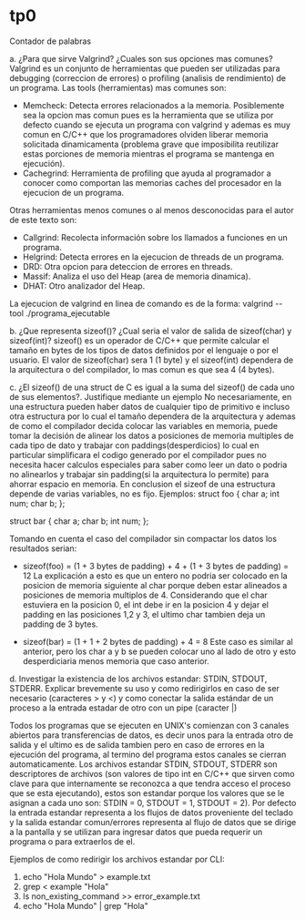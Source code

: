 # tp0
Contador de palabras

a. ¿Para que sirve Valgrind? ¿Cuales son sus opciones mas comunes?
Valgrind es un conjunto de herramientas que pueden ser utilizadas para debugging (correccion de errores) o 
profiling (analisis de rendimiento) de un programa.
Las tools (herramientas) mas comunes son:
- Memcheck: Detecta errores relacionados a la memoria. Posiblemente sea la opcion mas comun pues es la herramienta que se utiliza
por defecto cuando se ejecuta un programa con valgrind y ademas es muy comun en C/C++ que los programadores olviden liberar memoria 
solicitada dinamicamenta (problema grave que imposibilita reutilizar estas porciones de memoria mientras el programa se mantenga 
en ejecución). 
- Cachegrind: Herramienta de profiling que ayuda al programador a conocer como comportan las memorias caches del procesador en la 
ejecucion de un programa.

Otras herramientas menos comunes o al menos desconocidas para el autor de este texto son:
- Callgrind: Recolecta información sobre los llamados a funciones en un programa.
- Helgrind: Detecta errores en la ejecucion de threads de un programa.
- DRD: Otra opcion para deteccion de errores en threads.
- Massif: Analiza el uso del Heap (area de memoria dinamica).
- DHAT: Otro analizador del Heap.

La ejecucion de valgrind en linea de comando es de la forma: valgrind --tool<toolname> ./programa_ejecutable

b. ¿Que representa sizeof()? ¿Cual seria el valor de salida de sizeof(char) y sizeof(int)?
sizeof() es un operador de C/C++ que permite calcular el tamaño en bytes de los tipos de datos definidos por el lenguaje 
o por el usuario. El valor de sizeof(char) sera 1 (1 byte) y el sizeof(int) dependera de la arquitectura o del compilador, 
lo mas comun es que sea 4 (4 bytes).

c. ¿El sizeof() de una struct de C es igual a la suma del sizeof() de cada uno de sus elementos?. Justifique mediante un ejemplo
No necesariamente, en una estructura pueden haber datos de cualquier tipo de primitivo e incluso otra estructura 
por lo cual el tamaño dependera de la arquitectura y ademas de como el compilador decida colocar las variables 
en memoria, puede tomar la decisión de alinear los datos a posiciones de memoria multiples de cada tipo de dato y trabajar con 
paddings(desperdicios) lo cual en particular simplificara el codigo generado por el compilador pues no necesita 
hacer calculos especiales para saber como leer un dato o podria no alinearlos y trabajar sin padding(si la arquitectura lo permite)
para ahorrar espacio en memoria. En conclusion el sizeof de una estructura depende de varias variables, no es fijo.
Ejemplos:
struct foo {
	char a;
	int num;
	char b; 
};

struct bar {
	char a;
	char b;
	int num;
};

Tomando en cuenta el caso del compilador sin compactar los datos los resultados serian: 

- sizeof(foo) = (1 + 3 bytes de padding) + 4 + (1 + 3 bytes de padding) = 12
La explicación a esto es que un entero no podria ser colocado en la posicion de memoria siguiente al char porque 
deben estar alineados a posiciones de memoria multiplos de 4. Considerando que el char estuviera en la 
posicion 0, el int debe ir en la posicion 4 y dejar el padding en las posiciones 1,2 y 3, el ultimo char tambien
deja un padding de 3 bytes.

- sizeof(bar) = (1 + 1 + 2 bytes de padding) + 4 = 8
Este caso es similar al anterior, pero los char a y b se pueden colocar uno al lado de otro y esto desperdiciaria
menos memoria que caso anterior.

d. Investigar la existencia de los archivos estandar: STDIN, STDOUT, STDERR. Explicar brevemente su uso y como 
redirigirlos en caso de ser necesario (caracteres > y <) y como conectar la salida estándar de un proceso a la
entrada estadar de otro con un pipe (caracter |)

Todos los programas que se ejecuten en UNIX's comienzan con 3 canales abiertos para transferencias de datos, es decir
unos para la entrada otro de salida y el ultimo es de salida tambien pero en caso de errores en la ejecución 
del programa, al termino del programa estos canales se cierran automaticamente. Los archivos estandar STDIN, STDOUT, STDERR 
son descriptores de archivos (son valores de tipo int en C/C++ que sirven como clave para que internamente se reconozca a que tendra 
acceso el proceso que se esta ejecutando), estos son estandar porque los valores que se le asignan a cada uno 
son: STDIN = 0, STDOUT = 1, STDOUT = 2).
Por defecto la entrada estandar representa a los flujos de datos proveniente del teclado y la salida estandar 
comun/errores representa al flujo de datos que se dirige a la pantalla y se utilizan para ingresar datos que pueda 
requerir un programa o para extraerlos de el.

Ejemplos de como redirigir los archivos estandar por CLI:

1. echo "Hola Mundo" > example.txt 
2. grep < example "Hola"
3. ls non_existing_command >> error_example.txt
4. echo "Hola Mundo" | grep "Hola"
